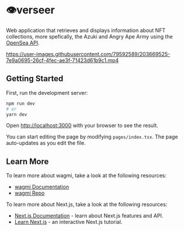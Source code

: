 # 👁️verseer

Web application that retrieves and displays information about NFT collections, more spefically, the Azuki and Angry Ape Army using the [OpenSea API](https://docs.opensea.io/reference/api-overview).



https://user-images.githubusercontent.com/79592589/203669525-7e9a0695-26cf-4fec-ae3f-71423d61b9c1.mp4




## Getting Started

First, run the development server:

```bash
npm run dev
# or
yarn dev
```

Open [http://localhost:3000](http://localhost:3000) with your browser to see the result.

You can start editing the page by modifying `pages/index.tsx`. The page auto-updates as you edit the file.

## Learn More

To learn more about wagmi, take a look at the following resources:

- [wagmi Documentation](https://wagmi.sh)
- [wagmi Repo](https://github.com/tmm/wagmi)

To learn more about Next.js, take a look at the following resources:

- [Next.js Documentation](https://nextjs.org/docs) - learn about Next.js features and API.
- [Learn Next.js](https://nextjs.org/learn) - an interactive Next.js tutorial.
